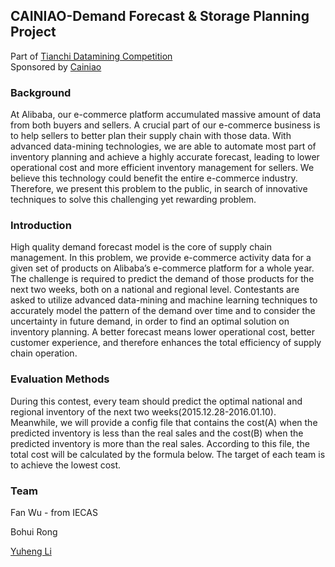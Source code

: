 CAINIAO-Demand Forecast & Storage Planning Project
-----
Part of [Tianchi Datamining Competition](https://tianchi.aliyun.com/competition/introduction.htm?spm=5176.100066.333.2.wOSVW1&raceId=231530)  
Sponsored by [Cainiao](http://global.cainiao.com)

### Background 

At Alibaba, our e-commerce platform accumulated massive amount of data from both buyers and sellers. A crucial part of our e-commerce business is to help sellers to better plan their supply chain with those data. With advanced data-mining technologies, we are able to automate most part of inventory planning and achieve a highly accurate forecast, leading to lower operational cost and more efficient inventory management for sellers. We believe this technology could benefit the entire e-commerce industry. Therefore, we present this problem to the public, in search of innovative techniques to solve this challenging yet rewarding problem.

### Introduction

High quality demand forecast model is the core of supply chain management. In this problem, we provide e-commerce activity data for a given set of products on Alibaba’s e-commerce platform for a whole year. The challenge is required to predict the demand of those products for the next two weeks, both on a national and regional level. Contestants are asked to utilize advanced data-mining and machine learning techniques to accurately model the pattern of the demand over time and to consider the uncertainty in future demand, in order to find an optimal solution on inventory planning. A better forecast means lower operational cost, better customer experience, and therefore enhances the total efficiency of supply chain operation.
### Evaluation Methods

During this contest, every team should predict the optimal national and regional inventory of the next two weeks(2015.12.28-2016.01.10). Meanwhile, we will provide a config file that contains the cost(A) when the predicted inventory is less than the real sales and the cost(B) when the predicted inventory is more than the real sales. According to this file, the total cost will be calculated by the formula below. The target of each team is to achieve the lowest cost. 

### Team
Fan Wu  - from IECAS

Bohui Rong

[Yuheng Li](www.yuhengli.com)
